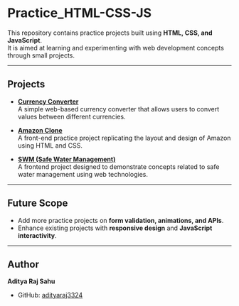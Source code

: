 # Practice_HTML-CSS-JS

This repository contains practice projects built using **HTML, CSS, and JavaScript**.  
It is aimed at learning and experimenting with web development concepts through small projects.  

---

## Projects

- **[Currency Converter](./Currency%20Converter/)**  
  A simple web-based currency converter that allows users to convert values between different currencies.  

- **[Amazon Clone](./HTML%20and%20CSS/Amazon/)**  
  A front-end practice project replicating the layout and design of Amazon using HTML and CSS.  

- **[SWM (Safe Water Management)](./SWM/)**  
  A frontend project designed to demonstrate concepts related to safe water management using web technologies.  

---

## Future Scope
- Add more practice projects on **form validation, animations, and APIs**.  
- Enhance existing projects with **responsive design** and **JavaScript interactivity**.  

---

## Author
**Aditya Raj Sahu**  
- GitHub: [adityaraj3324](https://github.com/adityaraj3324)  
